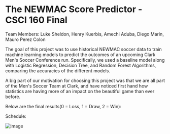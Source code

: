 # The NEWMAC Score Predictor - CSCI 160 Final

Team Members: Luke Sheldon, Henry Kuerbis, Amechi Aduba, Diego Marin, Mauro Perez Colon

The goal of this project was to use historical NEWMAC soccer data to train
machine learning models to predict the outcomes of an upcoming Clark Men's Soccer Conference
run. Specifically, we used a baseline model along with Logistic Regression, Decision Tree,
and Random Forest Algorithms, comparing the accuracies of the different models.

A big part of our motivation for choosing this project was that we are all part of the Men's Soccer
Team at Clark, and have noticed first hand how statistics are having more of an impact on
the beautiful game than ever before.

Below are the final results(0 = Loss, 1 = Draw, 2 = Win):

Schedule:

![image](https://github.com/LukeSheldon19/The-NEWMAC-Score-Predictor-----CS-160-Final/assets/131008107/318b5f91-408e-4dfd-a617-30df3b2d06a9)




